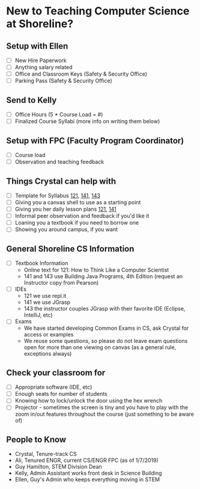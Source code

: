 # New to Teaching Computer Science at Shoreline?

## Setup with Ellen
- [ ] New Hire Paperwork
- [ ] Anything salary related
- [ ] Office and Classroom Keys (Safety & Security Office)
- [ ] Parking Pass (Safety & Security Office)

## Send to Kelly
- [ ] Office Hours (5 * Course Load = #)
- [ ] Finalized Course Syllabi (more info on writing them below)

## Setup with FPC (Faculty Program Coordinator)
- [ ] Course load
- [ ] Observation and teaching feedback

## Things Crystal can help with
- [ ] Template for Syllabus [121](121/), [141](141/), [143](143/)
- [ ] Giving you a canvas shell to use as a starting point
- [ ] Giving you her daily lesson plans [121](121/), [141](141/)
- [ ] Informal peer observation and feedback if you'd like it
- [ ] Loaning you a textbook if you need to borrow one
- [ ] Showing you around campus, if you want

## General Shoreline CS Information
- [ ] Textbook Information
  - Online text for 121: How to Think Like a Computer Scientist
  - 141 and 143 use Building Java Programs, 4th Edition (request an Instructor copy from Pearson)
- [ ] IDEs
  - 121 we use repl.it
  - 141 we use JGrasp
  - 143 the instructor couples JGrasp with their favorite IDE (Eclipse, IntelliJ, etc)
- [ ] Exams
  - We have started developing Common Exams in CS, ask Crystal for access or examples
  - We reuse some questions, so please do not leave exam questions open for more than one viewing on canvas (as a general rule, exceptions always)

## Check your classroom for
- [ ] Appropriate software (IDE, etc)
- [ ] Enough seats for number of students
- [ ] Knowing how to lock/unlock the door using the hex wrench
- [ ] Projector - sometimes the screen is tiny and you have to play with the zoom in/out features throughout the course (just something to be aware of)

## People to Know
- Crystal, Tenure-track CS
- Ali, Tenured ENGR, current CS/ENGR FPC (as of 1/7/2019)
- Guy Hamilton, STEM Division Dean
- Kelly, Admin Assistant works front desk in Science Building
- Ellen, Guy's Admin who keeps everything moving in STEM
